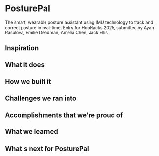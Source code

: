 # PosturePal 
The smart, wearable posture assistant using IMU technology to track and correct posture in real-time.
Entry for HooHacks 2025, submitted by Ayan Rasulova, Emilie Deadman, Amelia Chen, Jack Ellis

## Inspiration

## What it does

## How we built it

## Challenges we ran into

## Accomplishments that we're proud of

## What we learned

## What's next for PosturePal



